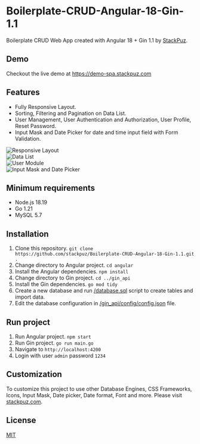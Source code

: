 # Boilerplate-CRUD-Angular-18-Gin-1.1
Boilerplate CRUD Web App created with Angular 18 + Gin 1.1 by [StackPuz](https://stackpuz.com).

## Demo
Checkout the live demo at https://demo-spa.stackpuz.com

## Features
- Fully Responsive Layout.
- Sorting, Filtering and Pagination on Data List.
- User Management, User Authentication and Authorization, User Profile, Reset Password.
- Input Mask and Date Picker for date and time input field with Form Validation.

![Responsive Layout](https://stackpuz.com/img/feature/responsive.gif)  
![Data List](https://stackpuz.com/img/feature/list.gif)  
![User Module](https://stackpuz.com/img/feature/user.png)  
![Input Mask and Date Picker](https://stackpuz.com/img/feature/date.gif)

## Minimum requirements
- Node.js 18.19
- Go 1.21
- MySQL 5.7

## Installation
1. Clone this repository. `git clone https://github.com/stackpuz/Boilerplate-CRUD-Angular-18-Gin-1.1.git .`
2. Change directory to Angular project. `cd angular`
3. Install the Angular dependencies. `npm install`
4. Change directory to Gin project. `cd ../gin_api`
5. Install the Gin dependencies. `go mod tidy`
6. Create a new database and run [/database.sql](/database.sql) script to create tables and import data.
7. Edit the database configuration in [/gin_api/config/config.json](/gin_api/config/config.json) file.

## Run project

1. Run Angular project. `npm start`
2. Run Gin project. `go run main.go`
3. Navigate to `http://localhost:4200`
4. Login with user `admin` password `1234`

## Customization
To customize this project to use other Database Engines, CSS Frameworks, Icons, Input Mask, Date picker, Date format, Font and more. Please visit [stackpuz.com](https://stackpuz.com).

## License

[MIT](https://opensource.org/licenses/MIT)